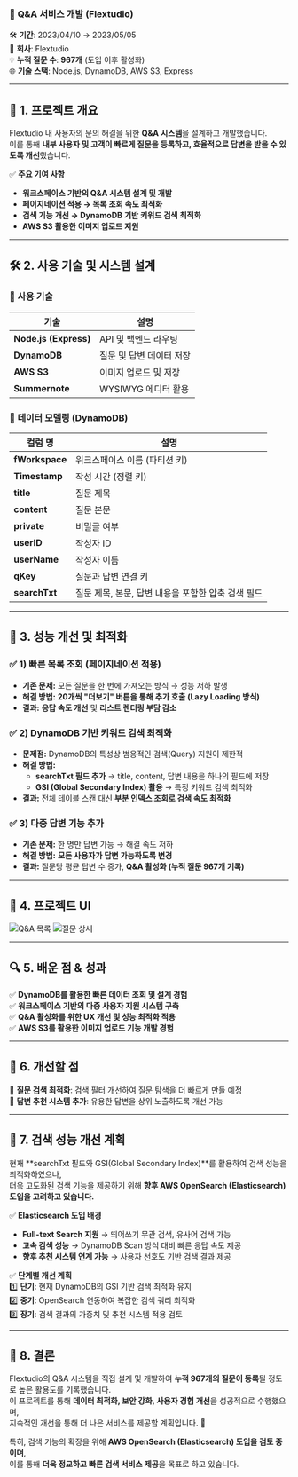 ### 📌 **Q&A 서비스 개발 (Flextudio)**  

🛠 **기간**: 2023/04/10 → 2023/05/05  
🏢 **회사**: Flextudio  
💡 **누적 질문 수**: **967개** (도입 이후 활성화)  
🌐 **기술 스택**: Node.js, DynamoDB, AWS S3, Express  

---

## 🚀 **1. 프로젝트 개요**  
Flextudio 내 사용자의 문의 해결을 위한 **Q&A 시스템**을 설계하고 개발했습니다.  
이를 통해 **내부 사용자 및 고객이 빠르게 질문을 등록하고, 효율적으로 답변을 받을 수 있도록 개선**했습니다.  

✅ **주요 기여 사항**  
- **워크스페이스 기반의 Q&A 시스템 설계 및 개발**  
- **페이지네이션 적용 → 목록 조회 속도 최적화**  
- **검색 기능 개선 → DynamoDB 기반 키워드 검색 최적화**  
- **AWS S3 활용한 이미지 업로드 지원**  

---

## 🛠 **2. 사용 기술 및 시스템 설계**  
### 🔹 **사용 기술**  
| 기술 | 설명 |
|------|------|
| **Node.js (Express)** | API 및 백엔드 라우팅 |
| **DynamoDB** | 질문 및 답변 데이터 저장 |
| **AWS S3** | 이미지 업로드 및 저장 |
| **Summernote** | WYSIWYG 에디터 활용 |

### 🔹 **데이터 모델링 (DynamoDB)**
| 컬럼 명 | 설명 |
|---------|----------------|
| **fWorkspace** | 워크스페이스 이름 (파티션 키) |
| **Timestamp** | 작성 시간 (정렬 키) |
| **title** | 질문 제목 |
| **content** | 질문 본문 |
| **private** | 비밀글 여부 |
| **userID** | 작성자 ID |
| **userName** | 작성자 이름 |
| **qKey** | 질문과 답변 연결 키 |
| **searchTxt** | 질문 제목, 본문, 답변 내용을 포함한 압축 검색 필드 |

---

## 🎯 **3. 성능 개선 및 최적화**
### ✅ **1) 빠른 목록 조회 (페이지네이션 적용)**
- **기존 문제:** 모든 질문을 한 번에 가져오는 방식 → 성능 저하 발생  
- **해결 방법:** **20개씩 "더보기" 버튼을 통해 추가 호출 (Lazy Loading 방식)**  
- **결과:** **응답 속도 개선** 및 **리스트 렌더링 부담 감소**

### ✅ **2) DynamoDB 기반 키워드 검색 최적화**
- **문제점:** DynamoDB의 특성상 범용적인 검색(Query) 지원이 제한적  
- **해결 방법:**  
  - **searchTxt 필드 추가** → title, content, 답변 내용을 하나의 필드에 저장  
  - **GSI (Global Secondary Index) 활용** → 특정 키워드 검색 최적화  
- **결과:** 전체 테이블 스캔 대신 **부분 인덱스 조회로 검색 속도 최적화**  

### ✅ **3) 다중 답변 기능 추가**
- **기존 문제:** 한 명만 답변 가능 → 해결 속도 저하  
- **해결 방법:** **모든 사용자가 답변 가능하도록 변경**  
- **결과:** 질문당 평균 답변 수 증가, **Q&A 활성화 (누적 질문 967개 기록)**

---

## 📸 **4. 프로젝트 UI**
![Q&A 목록](https://github.com/jek01680/portfolio/issues/3#issue-2855321001)
![질문 상세](https://github.com/jek01680/portfolio/issues/4#issue-2855322011)

---

## 🔍 **5. 배운 점 & 성과**
✅ **DynamoDB를 활용한 빠른 데이터 조회 및 설계 경험**  
✅ **워크스페이스 기반의 다중 사용자 지원 시스템 구축**  
✅ **Q&A 활성화를 위한 UX 개선 및 성능 최적화 적용**  
✅ **AWS S3를 활용한 이미지 업로드 기능 개발 경험**  

---

## 📌 **6. 개선할 점**
🔹 **질문 검색 최적화**: 검색 필터 개선하여 질문 탐색을 더 빠르게 만들 예정  
🔹 **답변 추천 시스템 추가**: 유용한 답변을 상위 노출하도록 개선 가능  

---

## 🎯 **7. 검색 성능 개선 계획**
현재 **searchTxt 필드와 GSI(Global Secondary Index)**를 활용하여 검색 성능을 최적화하였으나,  
더욱 고도화된 검색 기능을 제공하기 위해 **향후 AWS OpenSearch (Elasticsearch) 도입을 고려하고 있습니다.**  

✅ **Elasticsearch 도입 배경**  
- **Full-text Search 지원** → 띄어쓰기 무관 검색, 유사어 검색 가능  
- **고속 검색 성능** → DynamoDB Scan 방식 대비 빠른 응답 속도 제공  
- **향후 추천 시스템 연계 가능** → 사용자 선호도 기반 검색 결과 제공  

✅ **단계별 개선 계획**  
1️⃣ **단기**: 현재 DynamoDB의 GSI 기반 검색 최적화 유지  
2️⃣ **중기**: OpenSearch 연동하여 복잡한 검색 쿼리 최적화  
3️⃣ **장기**: 검색 결과의 가중치 및 추천 시스템 적용 검토  

---

## 🎯 **8. 결론**
Flextudio의 Q&A 시스템을 직접 설계 및 개발하여 **누적 967개의 질문이 등록**될 정도로 높은 활용도를 기록했습니다.  
이 프로젝트를 통해 **데이터 최적화, 보안 강화, 사용자 경험 개선**을 성공적으로 수행했으며,  
지속적인 개선을 통해 더 나은 서비스를 제공할 계획입니다. 🚀  

특히, 검색 기능의 확장을 위해 **AWS OpenSearch (Elasticsearch) 도입을 검토 중이며**,  
이를 통해 **더욱 정교하고 빠른 검색 서비스 제공**을 목표로 하고 있습니다.